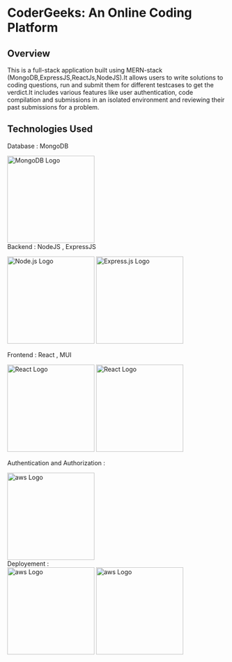 
# CoderGeeks: An Online Coding Platform

## Overview

This is a full-stack application built using MERN-stack (MongoDB,ExpressJS,ReactJs,NodeJS).It allows users to write solutions to coding questions, run and submit them for different testcases to get the verdict.It includes various features like user authentication, code compilation and submissions in an isolated environment and reviewing their past submissions for a problem.


## Technologies Used

Database : MongoDB
<div>
<img src="https://www.vectorlogo.zone/logos/mongodb/mongodb-ar21.svg" alt="MongoDB Logo" width="200"/>
</div>
Backend : NodeJS , ExpressJS
<p>
  <img src="https://www.vectorlogo.zone/logos/nodejs/nodejs-ar21.svg" alt="Node.js Logo" width="200"/>
  <img src="https://github.com/Arpan783808/OJ-Project/assets/123624309/0f9c5307-3084-43fc-8350-771b83628b64" alt="Express.js Logo" width="200"/> 
</p>

Frontend : React , MUI
<div>
<img src="https://www.vectorlogo.zone/logos/reactjs/reactjs-ar21.svg" alt="React Logo" width="200"/>
<img src="https://github.com/Yash19652/Online-Judge/assets/113798540/8adde2a0-0168-4ac9-8ff6-f18022b326a2" alt="React Logo" width="200"/>
</div>

Authentication and Authorization :
<div>
<img src="https://github.com/Yash19652/Online-Judge/assets/113798540/40acbef9-ce41-4ac8-90e8-739fa5b4be1d" alt="aws Logo" width="200"/>
</div>
Deployement : 
<div>
<img src="https://github.com/Yash19652/Online-Judge/assets/113798540/dcd10ad5-794d-44ea-b994-e28cd4c5bd87" alt="aws Logo" width="200"/>
<img src="https://github.com/Yash19652/Online-Judge/assets/113798540/1542d579-9159-4760-b590-1710f391849c" alt="aws Logo" width="200"/>
</div>






